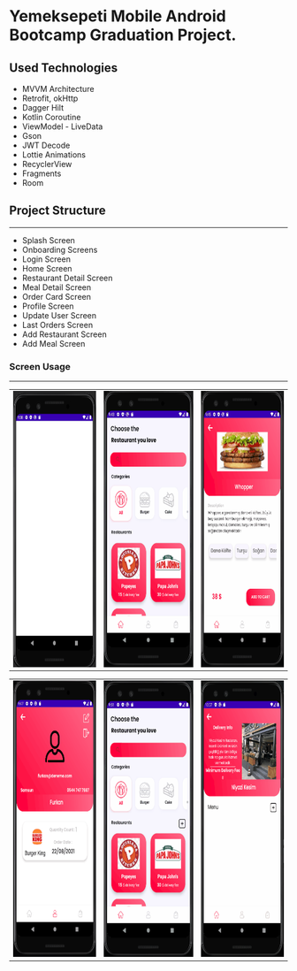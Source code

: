 # Yemeksepeti Mobile Android Bootcamp Graduation Project.

## Used Technologies

- MVVM Architecture
- Retrofit, okHttp
- Dagger Hilt
- Kotlin Coroutine
- ViewModel - LiveData
- Gson
- JWT Decode
- Lottie Animations
- RecyclerView
- Fragments
- Room

## Project Structure

---

- Splash Screen
- Onboarding Screens
- Login Screen
- Home Screen
- Restaurant Detail Screen
- Meal Detail Screen
- Order Card Screen
- Profile Screen
- Update User Screen
- Last Orders Screen
- Add Restaurant Screen
- Add Meal Screen

### Screen Usage

---

<table>
  <tr>
    <td><img src="./assets/splash.gif" height="500px"/></td>
    <td><img src="./assets/home.gif" height="500px" width="250px"/></td>
    <td><img src="./assets/order.gif" alt="gif" height="500"/></td>
  </tr>
</table>

<table>
  <tr>
    <td><img src="./assets/profile.gif" height="500px"/></td>
    <td><img src="./assets/restaurantAdd.gif" height="500px" width="250px"/></td>
    <td><img src="./assets/addFood.gif" alt="gif" height="500"/></td>
  </tr>
</table>
